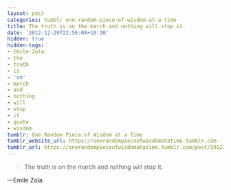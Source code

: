 ```yaml
---
layout: post
categories: tumblr one-random-piece-of-wisdom-at-a-time
title: The truth is on the march and nothing will stop it.
date: '2012-12-29T22:56:08+10:30'
hidden: true
hidden-tags:
- Emile-Zola
- the
- truth
- is
- 'on'
- march
- and
- nothing
- will
- stop
- it
- quote
- wisdom
tumblr: One Random Piece of Wisdom at a Time
tumblr_website_url: https://onerandompieceofwisdomatatime.tumblr.com
tumblr_url: https://onerandompieceofwisdomatatime.tumblr.com/post/39122524034/the-truth-is-on-the-march-and-nothing-will-stop
---
```

> The truth is on the march and nothing will stop it.

—Emile Zola
